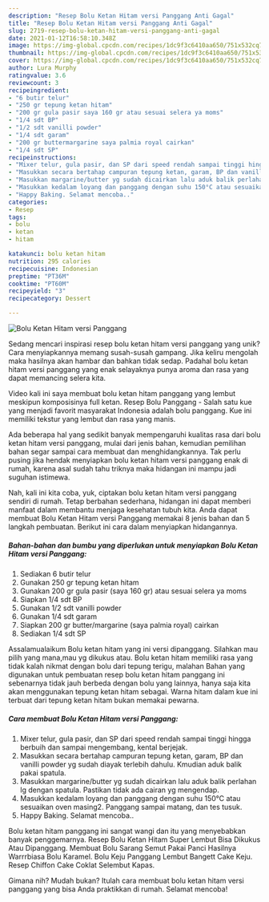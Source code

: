 ```yaml
---
description: "Resep Bolu Ketan Hitam versi Panggang Anti Gagal"
title: "Resep Bolu Ketan Hitam versi Panggang Anti Gagal"
slug: 2719-resep-bolu-ketan-hitam-versi-panggang-anti-gagal
date: 2021-01-12T16:58:10.348Z
image: https://img-global.cpcdn.com/recipes/1dc9f3c6410aa650/751x532cq70/bolu-ketan-hitam-versi-panggang-foto-resep-utama.jpg
thumbnail: https://img-global.cpcdn.com/recipes/1dc9f3c6410aa650/751x532cq70/bolu-ketan-hitam-versi-panggang-foto-resep-utama.jpg
cover: https://img-global.cpcdn.com/recipes/1dc9f3c6410aa650/751x532cq70/bolu-ketan-hitam-versi-panggang-foto-resep-utama.jpg
author: Lura Murphy
ratingvalue: 3.6
reviewcount: 3
recipeingredient:
- "6 butir telur"
- "250 gr tepung ketan hitam"
- "200 gr gula pasir saya 160 gr atau sesuai selera ya moms"
- "1/4 sdt BP"
- "1/2 sdt vanilli powder"
- "1/4 sdt garam"
- "200 gr buttermargarine saya palmia royal cairkan"
- "1/4 sdt SP"
recipeinstructions:
- "Mixer telur, gula pasir, dan SP dari speed rendah sampai tinggi hingga berbuih dan sampai mengembang, kental berjejak."
- "Masukkan secara bertahap campuran tepung ketan, garam, BP dan vanilli powder yg sudah diayak terlebih dahulu. Kmudian aduk balik pakai spatula."
- "Masukkan margarine/butter yg sudah dicairkan lalu aduk balik perlahan lg dengan spatula. Pastikan tidak ada cairan yg mengendap."
- "Masukkan kedalam loyang dan panggang dengan suhu 150°C atau sesuaikan oven masing2. Panggang sampai matang, dan tes tusuk."
- "Happy Baking. Selamat mencoba.."
categories:
- Resep
tags:
- bolu
- ketan
- hitam

katakunci: bolu ketan hitam 
nutrition: 295 calories
recipecuisine: Indonesian
preptime: "PT36M"
cooktime: "PT60M"
recipeyield: "3"
recipecategory: Dessert

---
```



![Bolu Ketan Hitam versi Panggang](https://img-global.cpcdn.com/recipes/1dc9f3c6410aa650/751x532cq70/bolu-ketan-hitam-versi-panggang-foto-resep-utama.jpg)

Sedang mencari inspirasi resep bolu ketan hitam versi panggang yang unik? Cara menyiapkannya memang susah-susah gampang. Jika keliru mengolah maka hasilnya akan hambar dan bahkan tidak sedap. Padahal bolu ketan hitam versi panggang yang enak selayaknya punya aroma dan rasa yang dapat memancing selera kita.

Video kali ini saya membuat bolu ketan hitam panggang yang lembut meskipun komposisinya full ketan. Resep Bolu Panggang - Salah satu kue yang menjadi favorit masyarakat Indonesia adalah bolu panggang. Kue ini memiliki tekstur yang lembut dan rasa yang manis.

Ada beberapa hal yang sedikit banyak mempengaruhi kualitas rasa dari bolu ketan hitam versi panggang, mulai dari jenis bahan, kemudian pemilihan bahan segar sampai cara membuat dan menghidangkannya. Tak perlu pusing jika hendak menyiapkan bolu ketan hitam versi panggang enak di rumah, karena asal sudah tahu triknya maka hidangan ini mampu jadi suguhan istimewa.


Nah, kali ini kita coba, yuk, ciptakan bolu ketan hitam versi panggang sendiri di rumah. Tetap berbahan sederhana, hidangan ini dapat memberi manfaat dalam membantu menjaga kesehatan tubuh kita. Anda dapat membuat Bolu Ketan Hitam versi Panggang memakai 8 jenis bahan dan 5 langkah pembuatan. Berikut ini cara dalam menyiapkan hidangannya.

<!--inarticleads1-->

##### Bahan-bahan dan bumbu yang diperlukan untuk menyiapkan Bolu Ketan Hitam versi Panggang:

1. Sediakan 6 butir telur
1. Gunakan 250 gr tepung ketan hitam
1. Gunakan 200 gr gula pasir (saya 160 gr) atau sesuai selera ya moms
1. Siapkan 1/4 sdt BP
1. Gunakan 1/2 sdt vanilli powder
1. Gunakan 1/4 sdt garam
1. Siapkan 200 gr butter/margarine (saya palmia royal) cairkan
1. Sediakan 1/4 sdt SP


Assalamualaikum Bolu ketan hitam yang ini versi dipanggang. Silahkan mau pilih yang mana,mau yg dikukus atau. Bolu ketan hitam memiliki rasa yang tidak kalah nikmat dengan bolu dari tepung terigu, malahan Bahan yang digunakan untuk pembuatan resep bolu ketan hitam panggang ini sebenarnya tidak jauh berbeda dengan bolu yang lainnya, hanya saja kita akan menggunakan tepung ketan hitam sebagai. Warna hitam dalam kue ini terbuat dari tepung ketan hitam bukan memakai pewarna. 

<!--inarticleads2-->

##### Cara membuat Bolu Ketan Hitam versi Panggang:

1. Mixer telur, gula pasir, dan SP dari speed rendah sampai tinggi hingga berbuih dan sampai mengembang, kental berjejak.
1. Masukkan secara bertahap campuran tepung ketan, garam, BP dan vanilli powder yg sudah diayak terlebih dahulu. Kmudian aduk balik pakai spatula.
1. Masukkan margarine/butter yg sudah dicairkan lalu aduk balik perlahan lg dengan spatula. Pastikan tidak ada cairan yg mengendap.
1. Masukkan kedalam loyang dan panggang dengan suhu 150°C atau sesuaikan oven masing2. Panggang sampai matang, dan tes tusuk.
1. Happy Baking. Selamat mencoba..


Bolu ketan hitam panggang ini sangat wangi dan itu yang menyebabkan banyak penggemarnya. Resep Bolu Ketan Hitam Super Lembut Bisa Dikukus Atau Dipanggang. Membuat Bolu Sarang Semut Pakai Panci Hasilnya Warrrbiasa Bolu Karamel. Bolu Keju Panggang Lembut Bangett Cake Keju. Resep Chiffon Cake Coklat Selembut Kapas. 

Gimana nih? Mudah bukan? Itulah cara membuat bolu ketan hitam versi panggang yang bisa Anda praktikkan di rumah. Selamat mencoba!
